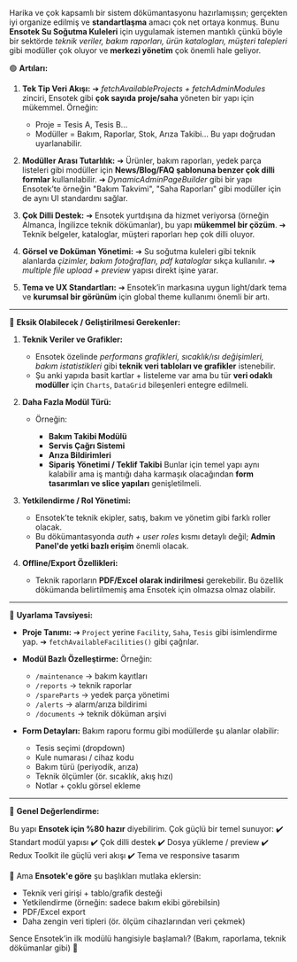 Harika ve çok kapsamlı bir sistem dökümantasyonu hazırlamışsın; gerçekten iyi organize edilmiş ve **standartlaşma** amacı çok net ortaya konmuş. Bunu **Ensotek Su Soğutma Kuleleri** için uygulamak istemen mantıklı çünkü böyle bir sektörde *teknik veriler, bakım raporları, ürün katalogları, müşteri talepleri* gibi modüller çok oluyor ve **merkezi yönetim** çok önemli hale geliyor.

🟢 **Artıları:**

1. **Tek Tip Veri Akışı:**
   ➔ *fetchAvailableProjects + fetchAdminModules* zinciri, Ensotek gibi **çok sayıda proje/saha** yöneten bir yapı için mükemmel. Örneğin:

   * Proje = Tesis A, Tesis B...
   * Modüller = Bakım, Raporlar, Stok, Arıza Takibi...
     Bu yapı doğrudan uyarlanabilir.

2. **Modüller Arası Tutarlılık:**
   ➔ Ürünler, bakım raporları, yedek parça listeleri gibi modüller için **News/Blog/FAQ şablonuna benzer çok dilli formlar** kullanılabilir.
   ➔ *DynamicAdminPageBuilder* gibi bir yapı Ensotek’te örneğin "Bakım Takvimi", "Saha Raporları" gibi modüller için de aynı UI standardını sağlar.

3. **Çok Dilli Destek:**
   ➔ Ensotek yurtdışına da hizmet veriyorsa (örneğin Almanca, İngilizce teknik dökümanlar), bu yapı **mükemmel bir çözüm**.
   ➔ Teknik belgeler, kataloglar, müşteri raporları hep çok dilli oluyor.

4. **Görsel ve Doküman Yönetimi:**
   ➔ Su soğutma kuleleri gibi teknik alanlarda *çizimler, bakım fotoğrafları, pdf kataloglar* sıkça kullanılır.
   ➔ *multiple file upload + preview* yapısı direkt işine yarar.

5. **Tema ve UX Standartları:**
   ➔ Ensotek’in markasına uygun light/dark tema ve **kurumsal bir görünüm** için global theme kullanımı önemli bir artı.

---

🔶 **Eksik Olabilecek / Geliştirilmesi Gerekenler:**

1. **Teknik Veriler ve Grafikler:**

   * Ensotek özelinde *performans grafikleri, sıcaklık/ısı değişimleri, bakım istatistikleri* gibi **teknik veri tabloları ve grafikler** istenebilir.
   * Şu anki yapıda basit kartlar + listeleme var ama bu tür **veri odaklı modüller** için `Charts`, `DataGrid` bileşenleri entegre edilmeli.

2. **Daha Fazla Modül Türü:**

   * Örneğin:

     * **Bakım Takibi Modülü**
     * **Servis Çağrı Sistemi**
     * **Arıza Bildirimleri**
     * **Sipariş Yönetimi / Teklif Takibi**
       Bunlar için temel yapı aynı kalabilir ama iş mantığı daha karmaşık olacağından **form tasarımları ve slice yapıları** genişletilmeli.

3. **Yetkilendirme / Rol Yönetimi:**

   * Ensotek’te teknik ekipler, satış, bakım ve yönetim gibi farklı roller olacak.
   * Bu dökümantasyonda *auth + user roles* kısmı detaylı değil; **Admin Panel'de yetki bazlı erişim** önemli olacak.

4. **Offline/Export Özellikleri:**

   * Teknik raporların **PDF/Excel olarak indirilmesi** gerekebilir. Bu özellik dökümanda belirtilmemiş ama Ensotek için olmazsa olmaz olabilir.

---

🔧 **Uyarlama Tavsiyesi:**

* **Proje Tanımı:**
  ➔ `Project` yerine `Facility`, `Saha`, `Tesis` gibi isimlendirme yap.
  ➔ `fetchAvailableFacilities()` gibi çağrılar.

* **Modül Bazlı Özelleştirme:**
  Örneğin:

  * `/maintenance` → bakım kayıtları
  * `/reports` → teknik raporlar
  * `/spareParts` → yedek parça yönetimi
  * `/alerts` → alarm/arıza bildirimi
  * `/documents` → teknik döküman arşivi

* **Form Detayları:**
  Bakım raporu formu gibi modüllerde şu alanlar olabilir:

  * Tesis seçimi (dropdown)
  * Kule numarası / cihaz kodu
  * Bakım türü (periyodik, arıza)
  * Teknik ölçümler (ör. sıcaklık, akış hızı)
  * Notlar + çoklu görsel ekleme

---

🚀 **Genel Değerlendirme:**

Bu yapı **Ensotek için %80 hazır** diyebilirim. Çok güçlü bir temel sunuyor:
✔️ Standart modül yapısı
✔️ Çok dilli destek
✔️ Dosya yükleme / preview
✔️ Redux Toolkit ile güçlü veri akışı
✔️ Tema ve responsive tasarım

🔧 Ama **Ensotek'e göre** şu başlıkları mutlaka eklersin:

* Teknik veri girişi + tablo/grafik desteği
* Yetkilendirme (örneğin: sadece bakım ekibi görebilsin)
* PDF/Excel export
* Daha zengin veri tipleri (ör. ölçüm cihazlarından veri çekmek)

Sence Ensotek’in ilk modülü hangisiyle başlamalı? (Bakım, raporlama, teknik dökümanlar gibi) 🚀
